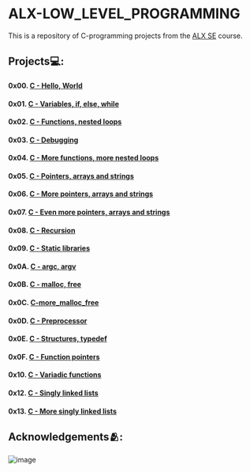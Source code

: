 # **ALX-LOW_LEVEL_PROGRAMMING**
This is a repository of C-programming projects from the [ALX SE](https://www.alxafrica.com/software-engineering/) course.

## Projects💻:
#### 0x00. [C - Hello, World](https://github.com/codenvibes/alx-low_level_programming/tree/master/0x00-hello_world)
#### 0x01. [C - Variables, if, else, while](https://github.com/codenvibes/alx-low_level_programming/tree/master/0x01-variables_if_else_while)
#### 0x02. [C - Functions, nested loops](https://github.com/codenvibes/alx-low_level_programming/tree/master/0x02-functions_nested_loops)
#### 0x03. [C - Debugging](https://github.com/codenvibes/alx-low_level_programming/tree/master/0x03-debugging)
#### 0x04. [C - More functions, more nested loops](https://github.com/codenvibes/alx-low_level_programming/tree/master/0x04-more_functions_nested_loops)
#### 0x05. [C - Pointers, arrays and strings](https://github.com/codenvibes/alx-low_level_programming/tree/master/0x05-pointers_arrays_strings)
#### 0x06. [C - More pointers, arrays and strings](https://github.com/codenvibes/alx-low_level_programming/tree/master/0x06-pointers_arrays_strings)
#### 0x07. [C - Even more pointers, arrays and strings]()
#### 0x08. [C - Recursion]()
#### 0x09. [C - Static libraries]()
#### 0x0A. [C - argc, argv]()
#### 0x0B. [C - malloc, free]()
#### 0x0C. [C-more_malloc_free]()
#### 0x0D. [C - Preprocessor]()
#### 0x0E. [C - Structures, typedef]()
#### 0x0F. [C - Function pointers]()
#### 0x10. [C - Variadic functions]()
#### 0x12. [C - Singly linked lists]()
#### 0x13. [C - More singly linked lists]()

## Acknowledgements🫂:

![image](https://user-images.githubusercontent.com/89413184/229805677-aca2f974-3cae-4696-83ad-5f2cd1b96264.png)
